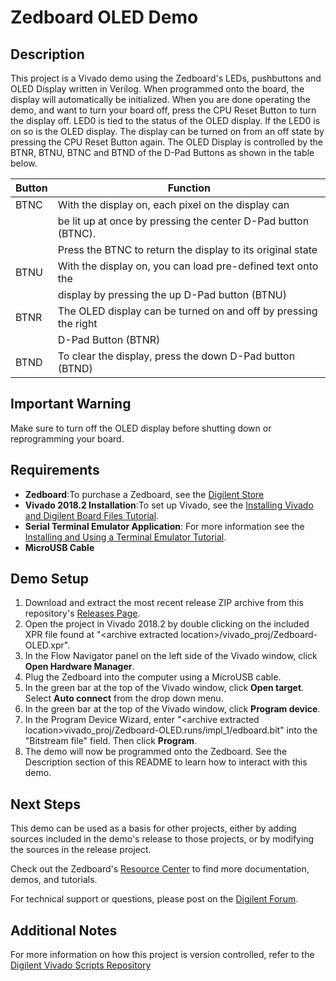 Zedboard OLED Demo
==============

Description
--------------
This project is a Vivado demo using the Zedboard's LEDs, pushbuttons and OLED Display written in Verilog. When programmed onto the board,  the display will automatically be initialized. When you are done operating the demo, and want to turn your board off, press the CPU Reset Button to turn the display off. LED0 is tied to the status of the OLED display. If the LED0 is on so is the OLED display. The display can be turned on from an off state by pressing the CPU Reset Button again. The OLED Display is controlled by the BTNR, BTNU, BTNC and BTND of the D-Pad Buttons as shown in the table below.

| Button | Function                                                           |
| ------ | -----------------------------------------------------------------  |
| BTNC   | With the display on, each pixel on the display can                 | 
|        | be lit up at once by pressing the center D-Pad button (BTNC).      |
|        | Press the BTNC to return the display to its original state         |
| BTNU   | With the display on, you can load pre-defined text onto the        |
|        | display by pressing the up D-Pad button (BTNU)                     |                          
| BTNR   | The OLED display can be turned on and off by pressing the right    |
|        | D-Pad Button (BTNR)                                                |
| BTND   | To clear the display, press the down D-Pad button (BTND)           |



Important Warning
--------------
Make sure to turn off the OLED display before shutting down or reprogramming your board.

 
Requirements
--------------
* **Zedboard**:To purchase a Zedboard, see the [Digilent Store](https://store.digilentinc.com/zedboard-zynq-7000-arm-fpga-soc-development-board/)
* **Vivado 2018.2 Installation**:To set up Vivado, see the [Installing Vivado and Digilent Board Files Tutorial](https://reference.digilentinc.com/vivado/installing-vivado/start).
* **Serial Terminal Emulator Application**: For more information see the [Installing and Using a Terminal Emulator Tutorial](https://reference.digilentinc.com/learn/programmable-logic/tutorials/tera-term).
* **MicroUSB Cable**
 
Demo Setup
--------------
1. Download and extract the most recent release ZIP archive from this repository's [Releases Page](https://github.com/Digilent/Zedboard-OLED/releases).
2. Open the project in Vivado 2018.2 by double clicking on the included XPR file found at "\<archive extracted location\>/vivado_proj/Zedboard-OLED.xpr".
3. In the Flow Navigator panel on the left side of the Vivado window, click **Open Hardware Manager**.
4. Plug the Zedboard into the computer using a MicroUSB cable.
5. In the green bar at the top of the Vivado window, click **Open target**. Select **Auto connect** from the drop down menu.
6. In the green bar at the top of the Vivado window, click **Program device**.
7. In the Program Device Wizard, enter "\<archive extracted location\>vivado_proj/Zedboard-OLED.runs/impl_1/edboard.bit" into the "Bitstream file" field. Then click **Program**.
8. The demo will now be programmed onto the Zedboard. See the Description section of this README to learn how to interact with this demo.

Next Steps
--------------
This demo can be used as a basis for other projects, either by adding sources included in the demo's release to those projects, or by modifying the sources in the release project.

Check out the Zedboard's [Resource Center](https://reference.digilentinc.com/reference/programmable-logic/zedboard/start) to find more documentation, demos, and tutorials.

For technical support or questions, please post on the [Digilent Forum](https://forum.digilentinc.com).

Additional Notes
--------------
For more information on how this project is version controlled, refer to the [Digilent Vivado Scripts Repository](https://github.com/digilent/digilent-vivado-scripts)

